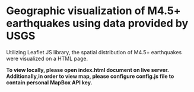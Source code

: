 # Geographic visualization of M4.5+ earthquakes using data provided by USGS

Utilizing Leaflet JS library, the spatial distribution of M4.5+ earthquakes were visualized on a HTML page.

**To view locally, please open index.html document on live server. Additionally,in order to view map, please configure config.js file to contain personal MapBox API key.**
